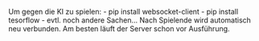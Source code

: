 Um gegen die KI zu spielen:
    - pip install websocket-client
    - pip install tesorflow
    - evtl. noch andere Sachen...
Nach Spielende wird automatisch neu verbunden.
Am besten läuft der Server schon vor Ausführung.